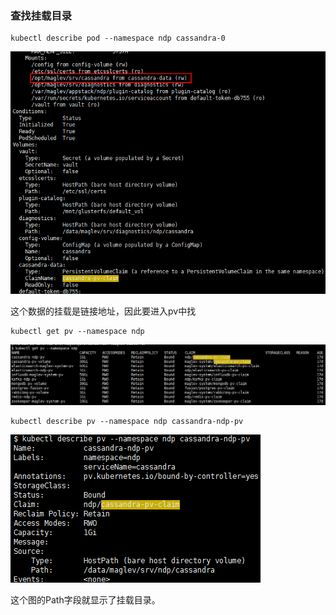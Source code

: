 ### 查找挂载目录

```shell
kubectl describe pod --namespace ndp cassandra-0
```

![1532053442454](assets/1532053442454.png)

这个数据的挂载是链接地址，因此要进入pv中找

```shell
kubectl get pv --namespace ndp
```

![1532053495757](assets/1532053495757.png)

```shell
kubectl describe pv --namespace ndp cassandra-ndp-pv
```

![1532053520943](assets/1532053520943.png)

这个图的Path字段就显示了挂载目录。